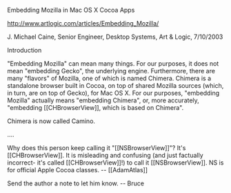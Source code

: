 Embedding Mozilla in Mac OS X Cocoa Apps

http://www.artlogic.com/articles/Embedding_Mozilla/

J. Michael Caine, Senior Engineer, Desktop Systems, Art & Logic, 7/10/2003


Introduction

"Embedding Mozilla" can mean many things. For our purposes, it does not mean "embedding Gecko", the underlying engine. Furthermore, there are many "flavors" of Mozilla, one of which is named Chimera. Chimera is a standalone browser built in Cocoa, on top of shared Mozilla sources (which, in turn, are on top of Gecko), for Mac OS X. For our purposes, "embedding Mozilla" actually means "embedding Chimera", or, more accurately, "embedding [[CHBrowserView]], which is based on Chimera".

Chimera is now called Camino.

....

Why does this person keep calling it "[[NSBrowserView]]"? It's [[CHBrowserView]]. It is misleading and confusing (and just factually incorrect- it's called [[CHBrowserView]]!) to call it [[NSBrowserView]]. NS is for official Apple Cocoa classes. -- [[AdamAtlas]]

Send the author a note to let him know.  -- Bruce